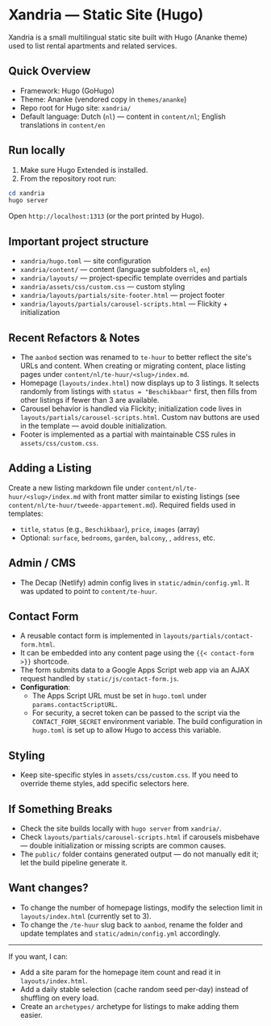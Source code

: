 # Xandria — Static Site (Hugo)

Xandria is a small multilingual static site built with Hugo (Ananke theme) used to list rental apartments and related services.

## Quick Overview
- Framework: Hugo (GoHugo)
- Theme: Ananke (vendored copy in `themes/ananke`)
- Repo root for Hugo site: `xandria/`
- Default language: Dutch (`nl`) — content in `content/nl`; English translations in `content/en`

## Run locally
1. Make sure Hugo Extended is installed.
2. From the repository root run:

```powershell
cd xandria
hugo server
```

Open `http://localhost:1313` (or the port printed by Hugo).

## Important project structure
- `xandria/hugo.toml` — site configuration
- `xandria/content/` — content (language subfolders `nl`, `en`)
- `xandria/layouts/` — project-specific template overrides and partials
- `xandria/assets/css/custom.css` — custom styling
- `xandria/layouts/partials/site-footer.html` — project footer
- `xandria/layouts/partials/carousel-scripts.html` — Flickity + initialization

## Recent Refactors & Notes
- The `aanbod` section was renamed to `te-huur` to better reflect the site's URLs and content. When creating or migrating content, place listing pages under `content/nl/te-huur/<slug>/index.md`.
- Homepage (`layouts/index.html`) now displays up to 3 listings. It selects randomly from listings with `status = "Beschikbaar"` first, then fills from other listings if fewer than 3 are available.
- Carousel behavior is handled via Flickity; initialization code lives in `layouts/partials/carousel-scripts.html`. Custom nav buttons are used in the template — avoid double initialization.
- Footer is implemented as a partial with maintainable CSS rules in `assets/css/custom.css`.

## Adding a Listing
Create a new listing markdown file under `content/nl/te-huur/<slug>/index.md` with front matter similar to existing listings (see `content/nl/te-huur/tweede-appartement.md`). Required fields used in templates:
- `title`, `status` (e.g., `Beschikbaar`), `price`, `images` (array)
- Optional: `surface`, `bedrooms`, `garden`, `balcony`, , `address`, etc.

## Admin / CMS
- The Decap (Netlify) admin config lives in `static/admin/config.yml`. It was updated to point to `content/te-huur`.

## Contact Form
- A reusable contact form is implemented in `layouts/partials/contact-form.html`.
- It can be embedded into any content page using the `{{< contact-form >}}` shortcode.
- The form submits data to a Google Apps Script web app via an AJAX request handled by `static/js/contact-form.js`.
- **Configuration**:
    - The Apps Script URL must be set in `hugo.toml` under `params.contactScriptURL`.
    - For security, a secret token can be passed to the script via the `CONTACT_FORM_SECRET` environment variable. The build configuration in `hugo.toml` is set up to allow Hugo to access this variable.

## Styling
- Keep site-specific styles in `assets/css/custom.css`. If you need to override theme styles, add specific selectors here.

## If Something Breaks
- Check the site builds locally with `hugo server` from `xandria/`.
- Check `layouts/partials/carousel-scripts.html` if carousels misbehave — double initialization or missing scripts are common causes.
- The `public/` folder contains generated output — do not manually edit it; let the build pipeline generate it.

## Want changes?
- To change the number of homepage listings, modify the selection limit in `layouts/index.html` (currently set to 3).
- To change the `/te-huur` slug back to `aanbod`, rename the folder and update templates and `static/admin/config.yml` accordingly.

---

If you want, I can:
- Add a site param for the homepage item count and read it in `layouts/index.html`.
- Add a daily stable selection (cache random seed per-day) instead of shuffling on every load.
- Create an `archetypes/` archetype for listings to make adding them easier.
